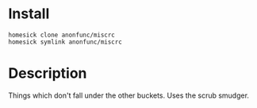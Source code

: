 Install
=======
    homesick clone anonfunc/miscrc
    homesick symlink anonfunc/miscrc

Description
====

Things which don't fall under the other buckets.
Uses the scrub smudger.
